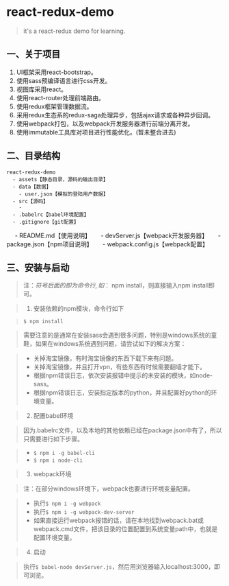 # react-redux-demo
> it's a react-redux demo for learning.

## 一、关于项目

>
1. UI框架采用react-bootstrap。
2. 使用sass预编译语言进行css开发。
3. 视图库采用react。
4. 使用react-router处理前端路由。
5. 使用redux框架管理数据流。
6. 采用redux生态系的redux-saga处理异步，包括ajax请求或各种异步回调。
7. 使用webpack打包，以及webpack开发服务器进行前端分离开发。
8. 使用immutable工具库对项目进行性能优化。(暂未整合进去)


## 二、目录结构

    react-redux-demo
      - assets【静态目录，源码的输出目录】
      - data【数据】
        - user.json【模拟的登陆用户数据】
      - src【源码】
        - 
      - .babelrc【babel环境配置】
      - .gitignore【git配置】
      - README.md【使用说明】
      - devServer.js【webpack开发服务器】
      - package.json【npm项目说明】
      - webpack.config.js【webpack配置】


## 三、安装与启动

> 注：$符号后面的即为命令行,如：$ npm install，则直接输入npm install即可。


> 1. 安装依赖的npm模块，命令行如下

>  `$ npm install`

>  需要注意的是通常在安装sass会遇到很多问题，特别是windows系统的童鞋，如果在windows系统遇到问题，请尝试如下的解决方案：

>  * 关掉淘宝镜像，有时淘宝镜像的东西下载下来有问题。
>  * 关掉淘宝镜像，并且打开vpn，有些东西有时候需要翻墙才能下。
>  * 根据npm错误日志，依次安装报错中提示的未安装的模块，如node-sass。
>  * 根据npm错误日志，安装指定版本的python，并且配置好python的环境变量。

> 2. 配置babel环境

>  因为.babelrc文件，以及本地的其他依赖已经在package.json中有了，所以只需要进行如下步骤。

>  * `$ npm i -g babel-cli`
>  * `$ npm i node-cli`

> 3. webpack环境

>  注：在部分windows环境下，webpack也要进行环境变量配置。

>  - 执行`$ npm i -g webpack`
>  - 执行`$ npm i -g webpack-dev-server`
>  - 如果直接运行webpack报错的话，请在本地找到webpack.bat或webpack.cmd文件，把该目录的位置配置到系统变量path中，也就是配置环境变量。

> 4. 启动

>   执行`$ babel-node devServer.js`，然后用浏览器输入localhost:3000，即可浏览。
